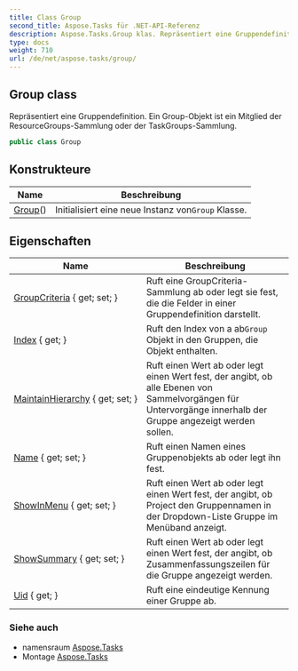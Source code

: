 ```yaml
---
title: Class Group
second_title: Aspose.Tasks für .NET-API-Referenz
description: Aspose.Tasks.Group klas. Repräsentiert eine Gruppendefinition. Ein GroupObjekt ist ein Mitglied der ResourceGroupsSammlung oder der TaskGroupsSammlung.
type: docs
weight: 710
url: /de/net/aspose.tasks/group/
---
```

## Group class

Repräsentiert eine Gruppendefinition. Ein Group-Objekt ist ein Mitglied der ResourceGroups-Sammlung oder der TaskGroups-Sammlung.

```csharp
public class Group
```

## Konstrukteure

| Name | Beschreibung |
| --- | --- |
| [Group](group/)() | Initialisiert eine neue Instanz von`Group` Klasse. |

## Eigenschaften

| Name | Beschreibung |
| --- | --- |
| [GroupCriteria](../../aspose.tasks/group/groupcriteria/) { get; set; } | Ruft eine GroupCriteria-Sammlung ab oder legt sie fest, die die Felder in einer Gruppendefinition darstellt. |
| [Index](../../aspose.tasks/group/index/) { get; } | Ruft den Index von a ab`Group` Objekt in den Gruppen, die Objekt enthalten. |
| [MaintainHierarchy](../../aspose.tasks/group/maintainhierarchy/) { get; set; } | Ruft einen Wert ab oder legt einen Wert fest, der angibt, ob alle Ebenen von Sammelvorgängen für Untervorgänge innerhalb der Gruppe angezeigt werden sollen. |
| [Name](../../aspose.tasks/group/name/) { get; set; } | Ruft einen Namen eines Gruppenobjekts ab oder legt ihn fest. |
| [ShowInMenu](../../aspose.tasks/group/showinmenu/) { get; set; } | Ruft einen Wert ab oder legt einen Wert fest, der angibt, ob Project den Gruppennamen in der Dropdown-Liste Gruppe im Menüband anzeigt. |
| [ShowSummary](../../aspose.tasks/group/showsummary/) { get; set; } | Ruft einen Wert ab oder legt einen Wert fest, der angibt, ob Zusammenfassungszeilen für die Gruppe angezeigt werden. |
| [Uid](../../aspose.tasks/group/uid/) { get; } | Ruft eine eindeutige Kennung einer Gruppe ab. |

### Siehe auch

* namensraum [Aspose.Tasks](../../aspose.tasks/)
* Montage [Aspose.Tasks](../../)


